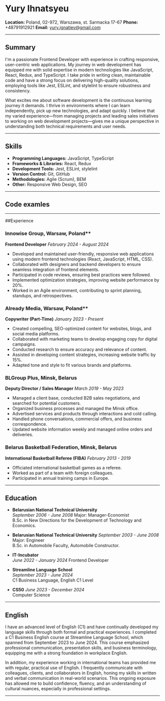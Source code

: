 # Yury Ihnatsyeu

**Location:** Poland, 02-972, Warszawa, st. Sarmacka 17-67
**Phone:** +48791912921
**Email:** yury.ignatiev@gmail.com

---

## Summary

I'm a passionate Frontend Developer with experience in crafting responsive,
user-centric web applications. My journey in web development has equipped me
with solid expertise in modern technologies like JavaScript, React, Redux, and
TypeScript. I take pride in writing clean, maintainable code and have a strong
focus on delivering high-quality solutions, employing tools like Jest, ESLint,
and stylelint to ensure robustness and consistency.

What excites me about software development is the continuous learning journey
it demands. I thrive in environments where I can learn independently, pick up
new technologies, and adapt quickly. I believe that my varied experience—from
managing projects and leading sales initiatives to working on web development
projects—gives me a unique perspective in understanding both technical
requirements and user needs.

---

## Skills

- **Programming Languages:** JavaScript, TypeScript
- **Frameworks & Libraries:** React, Redux
- **Development Tools:** Jest, ESLint, stylelint
- **Version Control:** Git, GitHub
- **Methodologies:** Agile (Scrum), BEM
- **Other:** Responsive Web Design, SEO

---

## Code examles

---

##Experience

### Innowise Group, Warsaw, Poland**
**Frontend Developer**
*February 2024 - August 2024*

- Developed and maintained user-friendly, responsive web applications using modern frontend technologies (React, JavaScript, HTML, CSS).
- Collaborated with designers and backend developers to ensure seamless integration of frontend elements.
- Participated in code reviews, ensuring best practices were followed.
- Implemented optimization strategies, improving website performance by 20%.
- Worked in an Agile environment, contributing to sprint planning, standups, and retrospectives.

### Already Media, Warsaw, Poland**
**Copywriter (Part-Time)**
*January 2023 - Present*

- Created compelling, SEO-optimized content for websites, blogs, and social media platforms.
- Collaborated with marketing teams to develop engaging copy for digital campaigns.
- Conducted research to ensure accuracy and relevance of content.
- Assisted in developing content strategies, increasing website traffic by 15%.
- Adapted tone and style to fit various brands and platforms.

### BLGroup Plus, Minsk, Belarus
**Deputy Director / Sales Manager**
*March 2019 - May 2023*

- Managed a client base, conducted B2B sales negotiations, and searched for potential customers.
- Organized business processes and managed the Minsk office.
- Advertised services and products through interactions and cold calling.
- Handled phone conversations, commercial offers, and business correspondence.
- Updated website information weekly and managed online orders and deliveries.

### Belarus Basketball Federation, Minsk, Belarus
**International Basketball Referee (FIBA)**
*February 2013 - 2019*

- Officiated international basketball games as a referee.
- Worked as part of a team with foreign colleagues.
- Participated in annual training camps in Europe.

---

## Education

- **Belarusian National Technical University**  
  *September 2006 - June 2008*
  Major: Manager-Economist  
  B.Sc. in New Directions for the Development of Technology and Economics.

- **Belarusian National Technical University**
  *September 2003 - June 2008* 
  Major: Engineer  
  B.Sc. in Automobile Faculty, Automobile Constructor.

- **IT-Incubator**  
  *June 2022 - January 2024* 
  Frontend Developer

- **Streamline Language School**  
  *September 2023 - June 2024*  
  C1 Business Language, English C1 Level

- **CS50**
  *June 2023 - December 2024*  
  Computer Science

---

## English

I have an advanced level of English (C1) and have continually developed my language skills through both
formal and practical experiences. I completed a C1 Business English course at Streamline Language School,
which spanned from September 2023 to June 2024. This course emphasized professional communication,
presentation skills, and business terminology, equipping me with a strong foundation in workplace English.

In addition, my experience working in international teams has provided me with regular, practical use of English.
I frequently communicate with colleagues, clients, and collaborators in English, honing my skills in written and
verbal communication in real-world scenarios. This ongoing exposure has allowed me to build confidence, fluency,
and an understanding of cultural nuances, especially in professional settings.

---